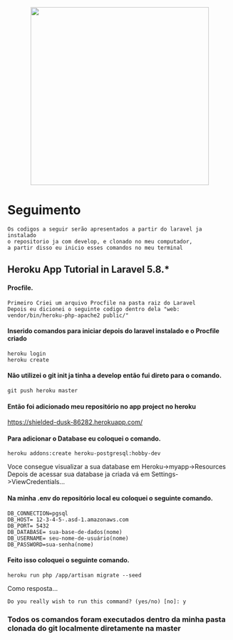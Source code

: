 <p align="center"><img src="https://res.cloudinary.com/dtfbvvkyp/image/upload/v1566331377/laravel-logolockup-cmyk-red.svg" width="400"></p>

# Seguimento

    Os codigos a seguir serão apresentados a partir do laravel ja instalado
    o repositorio ja com develop, e clonado no meu computador, 
    a partir disso eu inicio esses comandos no meu terminal
    
## Heroku App Tutorial in Laravel 5.8.*
 
#### Procfile.
 
    Primeiro Criei um arquivo Procfile na pasta raiz do Laravel
    Depois eu dicionei o seguinte codigo dentro dela "web: vendor/bin/heroku-php-apache2 public/"
     
#### Inserido comandos para iniciar depois do laravel instalado e o Procfile criado
  
    heroku login
    heroku create
   
#### Não utilizei o git init ja tinha a develop então fui direto para o comando.
   
    git push heroku master 
    
#### Então foi adicionado meu repositório no app project no heroku
    
   https://shielded-dusk-86282.herokuapp.com/
   
#### Para adicionar o Database eu coloquei o comando.
   
    heroku addons:create heroku-postgresql:hobby-dev
    
   Voce consegue visualizar a sua database em Heroku->myapp->Resources
   Depois de acessar sua database ja criada vá em Settings->ViewCredentials...
   
#### Na minha .env do repositório local eu coloquei o seguinte comando.
   
    DB_CONNECTION=pgsql
    DB_HOST= 12-3-4-5-.asd-1.amazonaws.com
    DB_PORT= 5432
    DB_DATABASE= sua-base-de-dados(nome)
    DB_USERNAME= seu-nome-de-usuário(nome)
    DB_PASSWORD=sua-senha(nome)
    
#### Feito isso coloquei o seguinte comando.
   
    heroku run php /app/artisan migrate --seed
   Como resposta...
   
    Do you really wish to run this command? (yes/no) [no]: y
    
### Todos os comandos foram executados dentro da minha pasta clonada do git localmente diretamente na master
